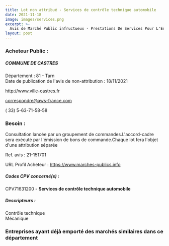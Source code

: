 ```yaml
---
title: Lot non attribué - Services de contrôle technique automobile
date: 2021-11-18
image: images/services.png
excerpt: >-
  Avis de Marché Public infructueux - Prestations De Services Pour L'Entretien Du Parc Automobile Engins Et Materiels
layout: post
---
```


### Acheteur Public :
##### COMMUNE DE CASTRES
Département : 81 - Tarn<br/>
Date de publication de l'avis de non-attribution : 18/11/2021


http://www.ville-castres.fr

correspondre@aws-france.com

( 33) 5-63-71-58-58
### Besoin :

Consultation lancée par un groupement de commandes.L'accord-cadre sera exécuté par l'émission de bons de commande.Chaque lot fera l'objet d'une attribution séparée

Ref. avis : 21-151701

URL Profil Acheteur : https://www.marches-publics.info

##### Codes CPV concerné(s) :
CPV71631200 - **Services de contrôle technique automobile** <br/>

##### Descripteurs :
Contrôle technique <br/>
Mécanique <br/>

### Entreprises ayant déjà emporté des marchés similaires dans ce département
